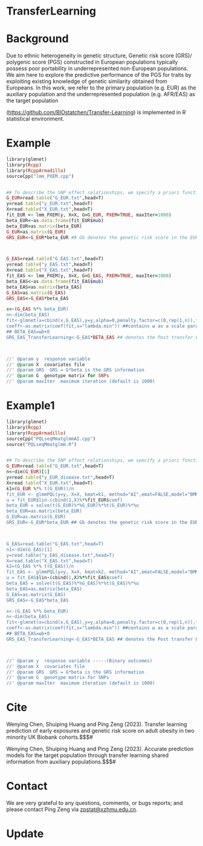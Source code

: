# TransferLearning


# Background
Due to ethnic heterogeneity in genetic structure, Genetic risk score (GRS)/ polygenic score (PGS) constructed in European populations typically possess poor portability in underrepresented non-European populations. We aim here to explore the predictive performance of the PGS for traits by exploiting existing knowledge of genetic similarity obtained from Europeans. In this work, we refer to the primary population (e.g. EUR) as the auxiliary population and the underrepresented population (e.g. AFR/EAS) as the target population

(https://github.com/BIOstatchen/Transfer-Learning) is implemented in R statistical environment.


# Example
```ruby
library(glmnet)
library(Rcpp)
library(RcppArmadillo)
sourceCpp("lmm_PXEM.cpp")


## To describe the SNP effect relationships, we specify a priori functions for SNP effects in Asian populations as follows：β=ωb+δ 
G_EUR=read.table("G_EUR.txt",head=T)
y=read.table("y_EUR.txt",head=T)
X=read.table("X_EUR.txt",head=T)
fit_EUR <- lmm_PXEM(y, X=X, G=G_EUR, PXEM=TRUE, maxIter=1000)
beta_EUR<-as.data.frame(fit_EUR$mub)
beta_EUR=as.matrix(beta_EUR) 
G_EUR=as.matrix(G_EUR)
GRS_EUR<-G_EUR*beta_EUR ## Gb denotes the genetic risk score in the EUR model.



G_EAS=read.table("G_EAS.txt",head=T)
y=read.table("y_EAS.txt",head=T)
X=read.table("X_EAS.txt",head=T)
fit_EAS <- lmm_PXEM(y, X=X, G=G_EAS, PXEM=TRUE, maxIter=1000)
beta_EAS<-as.data.frame(fit_EAS$mub)
beta_EAS=as.matrix(beta_EAS)
G_EAS=as.matrix(G_EAS)
GRS_EAS<-G_EAS*beta_EAS

x<-(G_EAS %*% beta_EUR)
n<-dim(beta_EAS)
fit<-glmnet(x=cbind(x,G_EAS),y=y,alpha=0,penalty.factor=c(0,rep(1,n)),family="gaussian",standardize=TRUE)
coeff<-as.matrix(coef(fit,s="lambda.min")) ##contains ω as a scale parameter and δ as a vector of target-specific influences that follow a normal distribution.
## BETA_EAS=ωb+δ
GRS_EAS_TransferLearning<-G_EAS*BETA_EAS ## denotes the Post transfer Learning genetic risk score in EAS.



//' @param y  response variable
//' @param X  covariates file
//' @param GRS  GRS = G*beta is the GRS information
//' @param G  genotype matrix for SNPs
//' @param maxIter  maximum iteration (default is 1000)

```

# Example1
```ruby
library(glmnet)
library(Rcpp)
library(RcppArmadillo)
sourceCpp("PQLseqMmatglmmAI.cpp")
source("PQLseqMmatglmm.R")


## To describe the SNP effect relationships, we specify a priori functions for SNP effects in Asian populations as follows：β=ωb+δ 
G_EUR=read.table("G_EUR.txt",head=T)
n<-dim(G_EUR)[1]
y=read.table("y_EUR_disease.txt",head=T)
X=read.table("X_EUR.txt",head=T)
k1=(G_EUR %*% t(G_EUR))/n
fit_EUR <- glmmPQL(y=y, X=X, kmat=k1, method="AI",emat=FALSE,model="BMM",verbose=TRUE,maxiter=1000)
u = fit_EUR$lin-(cbind(1,X)%*%fit_EUR$coef)
beta_EUR = solve(t(G_EUR)%*%G_EUR)%*%t(G_EUR)%*%u
beta_EUR=as.matrix(beta_EUR) 
G_EUR=as.matrix(G_EUR)
GRS_EUR<-G_EUR*beta_EUR ## Gb denotes the genetic risk score in the EUR model.



G_EAS=read.table("G_EAS.txt",head=T)
n1<-dim(G_EAS)[1]
y=read.table("y_EAS_disease.txt",head=T)
X=read.table("X_EAS.txt",head=T)
k2=(G_EAS %*% t(G_EAS))/n
fit_EAS <- glmmPQL(y=y, X=X, kmat=k2, method="AI",emat=FALSE,model="BMM",verbose=TRUE,maxiter=1000)
u = fit_EAS$lin-(cbind(1,X)%*%fit_EAS$coef)
beta_EAS = solve(t(G_EAS)%*%G_EAS)%*%t(G_EAS)%*%u
beta_EAS=as.matrix(beta_EAS)
G_EAS=as.matrix(G_EAS)
GRS_EAS<-G_EAS*beta_EAS

x<-(G_EAS %*% beta_EUR)
n<-dim(beta_EAS)
fit<-glmnet(x=cbind(x,G_EAS),y=y,alpha=0,penalty.factor=c(0,rep(1,n)),family="gaussian",standardize=TRUE)
coeff<-as.matrix(coef(fit,s="lambda.min")) ##contains ω as a scale parameter and δ as a vector of target-specific influences that follow a normal distribution.
## BETA_EAS=ωb+δ
GRS_EAS_TransferLearning<-G_EAS*BETA_EAS ## denotes the Post transfer Learning genetic risk score in EAS.



//' @param y  response variable -----(Binary outcomes)
//' @param X  covariates file
//' @param GRS  GRS = G*beta is the GRS information
//' @param G  genotype matrix for SNPs
//' @param maxIter  maximum iteration (default is 1000)

```
# Cite
Wenying Chen, Shuiping Huang and Ping Zeng (2023). Transfer learning prediction of early exposures and genetic risk score on adult obesity in two minority UK Biobank cohorts.$$$#

Wenying Chen, Shuiping Huang and Ping Zeng (2023). Accurate prediction models for the target population through transfer learning shared information from auxiliary populations.$$$#


# Contact
We are very grateful to any questions, comments, or bugs reports; and please contact Ping Zeng via zpstat@xzhmu.edu.cn.


# Update
